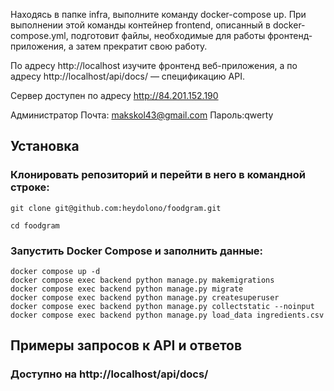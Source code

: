 Находясь в папке infra, выполните команду docker-compose up. При выполнении этой команды контейнер frontend, описанный в docker-compose.yml, подготовит файлы, необходимые для работы фронтенд-приложения, а затем прекратит свою работу.

По адресу http://localhost изучите фронтенд веб-приложения, а по адресу http://localhost/api/docs/ — спецификацию API.

Сервер доступен по адресу http://84.201.152.190

Администратор
Почта: makskol43@gmail.com
Пароль:qwerty

## Установка

### Клонировать репозиторий и перейти в него в командной строке:

```
git clone git@github.com:heydolono/foodgram.git
```
```
cd foodgram
```
### Запустить Docker Compose и заполнить данные:
```
docker compose up -d
docker compose exec backend python manage.py makemigrations
docker compose exec backend python manage.py migrate
docker compose exec backend python manage.py createsuperuser
docker compose exec backend python manage.py collectstatic --noinput
docker compose exec backend python manage.py load_data ingredients.csv
```
## Примеры запросов к API и ответов
### Доступно на http://localhost/api/docs/